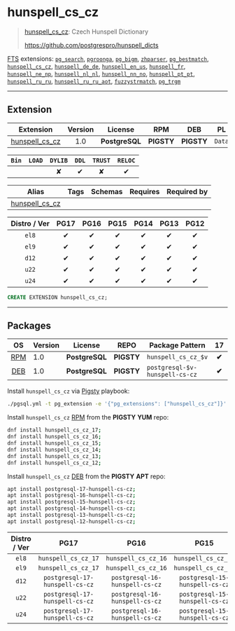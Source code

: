 # hunspell_cs_cz


> [hunspell_cs_cz](https://github.com/postgrespro/hunspell_dicts): Czech Hunspell Dictionary
>
> https://github.com/postgrespro/hunspell_dicts





[FTS](/fts) extensions: [`pg_search`](/pg_search), [`pgroonga`](/pgroonga), [`pg_bigm`](/pg_bigm), [`zhparser`](/zhparser), [`pg_bestmatch`](/pg_bestmatch), [`hunspell_cs_cz`](/hunspell_cs_cz), [`hunspell_de_de`](/hunspell_de_de), [`hunspell_en_us`](/hunspell_en_us), [`hunspell_fr`](/hunspell_fr), [`hunspell_ne_np`](/hunspell_ne_np), [`hunspell_nl_nl`](/hunspell_nl_nl), [`hunspell_nn_no`](/hunspell_nn_no), [`hunspell_pt_pt`](/hunspell_pt_pt), [`hunspell_ru_ru`](/hunspell_ru_ru), [`hunspell_ru_ru_aot`](/hunspell_ru_ru_aot), [`fuzzystrmatch`](/fuzzystrmatch), [`pg_trgm`](/pg_trgm)


-------
## Extension


| Extension | Version | License | RPM | DEB | PL |
|-----------|:-------:|:-------:|:---:|:---:|:--:|
| [hunspell_cs_cz](https://github.com/postgrespro/hunspell_dicts) | 1.0 | **<span class="tcblue">PostgreSQL</span>** | **<span class="tcwarn">PIGSTY</span>** | **<span class="tcwarn">PIGSTY</span>** | `Data` |



| `Bin` | `LOAD` | `DYLIB` | `DDL` | `TRUST` | `RELOC` |
|:-----:|:------:|:-------:|:-----:|:-------:|:-------:|
|  |  | <span class="tcwarn">✘</span> | <span class="tcblue">✔</span> | <span class="tcwarn">✘</span> | <span class="tcblue">✔</span> |



| Alias | Tags | Schemas | Requires | Required by |
|-------|------|---------|----------|-------------|
| [hunspell_cs_cz](/hunspell_cs_cz) |  |  |  |  |



| Distro / Ver | PG17 | PG16 | PG15 | PG14 | PG13 | PG12 |
|:------------:|:----:|:----:|:----:|:----:|:----:|:----:|
| `el8` | <span class="tcblue">✔</span> | <span class="tcblue">✔</span> | <span class="tcblue">✔</span> | <span class="tcblue">✔</span> | <span class="tcblue">✔</span> | <span class="tcblue">✔</span> |
| `el9` | <span class="tcblue">✔</span> | <span class="tcblue">✔</span> | <span class="tcblue">✔</span> | <span class="tcblue">✔</span> | <span class="tcblue">✔</span> | <span class="tcblue">✔</span> |
| `d12` | <span class="tcblue">✔</span> | <span class="tcblue">✔</span> | <span class="tcblue">✔</span> | <span class="tcblue">✔</span> | <span class="tcblue">✔</span> | <span class="tcblue">✔</span> |
| `u22` | <span class="tcblue">✔</span> | <span class="tcblue">✔</span> | <span class="tcblue">✔</span> | <span class="tcblue">✔</span> | <span class="tcblue">✔</span> | <span class="tcblue">✔</span> |
| `u24` | <span class="tcblue">✔</span> | <span class="tcblue">✔</span> | <span class="tcblue">✔</span> | <span class="tcblue">✔</span> | <span class="tcblue">✔</span> | <span class="tcblue">✔</span> |





```sql
CREATE EXTENSION hunspell_cs_cz;
```

-----------


## Packages


| OS | Version | License | REPO | Package Pattern | 17 | 16 | 15 | 14 | 13 | 12 | Dependency |
|:--:|---------|:-------:|:----:|-----------------|:--:|:--:|:--:|:--:|:--:|:--:|------------|
| [RPM](/rpm) | 1.0 | **<span class="tcblue">PostgreSQL</span>** | **<span class="tcwarn">PIGSTY</span>** | `hunspell_cs_cz_$v` | **<span class="tcwarn">✔</span>** | **<span class="tcwarn">✔</span>** | **<span class="tcwarn">✔</span>** | **<span class="tcwarn">✔</span>** | **<span class="tcwarn">✔</span>** | **<span class="tcwarn">✔</span>** |  |
| [DEB](/deb) | 1.0 | **<span class="tcblue">PostgreSQL</span>** | **<span class="tcwarn">PIGSTY</span>** | `postgresql-$v-hunspell-cs-cz` | **<span class="tcwarn">✔</span>** | **<span class="tcwarn">✔</span>** | **<span class="tcwarn">✔</span>** | **<span class="tcwarn">✔</span>** | **<span class="tcwarn">✔</span>** | **<span class="tcwarn">✔</span>** |  |



Install `hunspell_cs_cz` via [Pigsty](https://pigsty.io/docs/pgext/usage/install/) playbook:

```bash
./pgsql.yml -t pg_extension -e '{"pg_extensions": ["hunspell_cs_cz"]}'
```


Install `hunspell_cs_cz` [RPM](/rpm) from the **<span class="tcwarn">PIGSTY</span>** **YUM** repo:

```bash
dnf install hunspell_cs_cz_17;
dnf install hunspell_cs_cz_16;
dnf install hunspell_cs_cz_15;
dnf install hunspell_cs_cz_14;
dnf install hunspell_cs_cz_13;
dnf install hunspell_cs_cz_12;
```


Install `hunspell_cs_cz` [DEB](/deb) from the **<span class="tcwarn">PIGSTY</span>** **APT** repo:

```bash
apt install postgresql-17-hunspell-cs-cz;
apt install postgresql-16-hunspell-cs-cz;
apt install postgresql-15-hunspell-cs-cz;
apt install postgresql-14-hunspell-cs-cz;
apt install postgresql-13-hunspell-cs-cz;
apt install postgresql-12-hunspell-cs-cz;
```




| Distro / Ver | PG17 | PG16 | PG15 | PG14 | PG13 | PG12 |
|:------------:|:----:|:----:|:----:|:----:|:----:|:----:|
| `el8` | `hunspell_cs_cz_17` | `hunspell_cs_cz_16` | `hunspell_cs_cz_15` | `hunspell_cs_cz_14` | `hunspell_cs_cz_13` | `hunspell_cs_cz_12` |
| `el9` | `hunspell_cs_cz_17` | `hunspell_cs_cz_16` | `hunspell_cs_cz_15` | `hunspell_cs_cz_14` | `hunspell_cs_cz_13` | `hunspell_cs_cz_12` |
| `d12` | `postgresql-17-hunspell-cs-cz` | `postgresql-16-hunspell-cs-cz` | `postgresql-15-hunspell-cs-cz` | `postgresql-14-hunspell-cs-cz` | `postgresql-13-hunspell-cs-cz` | `postgresql-12-hunspell-cs-cz` |
| `u22` | `postgresql-17-hunspell-cs-cz` | `postgresql-16-hunspell-cs-cz` | `postgresql-15-hunspell-cs-cz` | `postgresql-14-hunspell-cs-cz` | `postgresql-13-hunspell-cs-cz` | `postgresql-12-hunspell-cs-cz` |
| `u24` | `postgresql-17-hunspell-cs-cz` | `postgresql-16-hunspell-cs-cz` | `postgresql-15-hunspell-cs-cz` | `postgresql-14-hunspell-cs-cz` | `postgresql-13-hunspell-cs-cz` | `postgresql-12-hunspell-cs-cz` |





